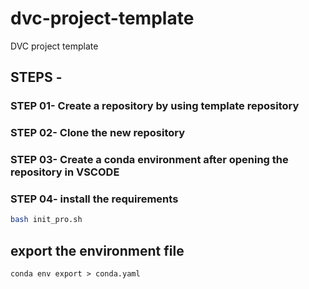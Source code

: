 # dvc-project-template
DVC project template

## STEPS -

### STEP 01- Create a repository by using template repository

### STEP 02- Clone the new repository

### STEP 03- Create a conda environment after opening the repository in VSCODE

### STEP 04- install the requirements

```bash
bash init_pro.sh
```

## export the environment file
```
conda env export > conda.yaml
 ```